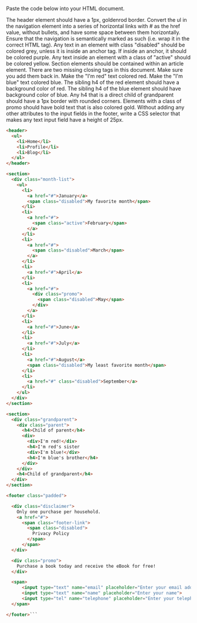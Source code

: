 Paste the code below into your HTML document.

The header element should have a 1px, goldenrod border.
Convert the ul in the navigation element into a series of horizontal links with # as the href value, without bullets, and have some space between them horizontally.
Ensure that the navigation is semantically marked as such (i.e. wrap it in the correct HTML tag).
Any text in an element with class "disabled" should be colored grey, unless it is inside an anchor tag. If inside an anchor, it should be colored purple.
Any text inside an element with a class of "active" should be colored yellow.
Section elements should be contained within an article element.
There are two missing closing tags in this document. Make sure you add them back in.
Make the "I'm red" text colored red.
Make the "I'm blue" text colored blue.
The sibling h4 of the red element should have a background color of red.
The sibling h4 of the blue element should have background color of blue.
Any h4 that is a direct child of grandparent should have a 1px border with rounded corners.
Elements with a class of promo should have bold text that is also colored gold.
Without adding any other attributes to the input fields in the footer, write a CSS selector that makes any text input field have a height of 25px.
```html
<header>
  <ul>
    <li>Home</li>
    <li>Profile</li>
    <li>Blog</li>
  </ul>
</header>

<section>
  <div class="month-list">
    <ul>
      <li>
        <a href="#">January</a>
        <span class="disabled">My favorite month</span>
      </li>
      <li>
        <a href="#">
          <span class="active">February</span>
        </a>
      </li>
      <li>
        <a href="#">
          <span class="disabled">March</span>
        </a>
      </li>
      <li>
        <a href="#">April</a>
      </li>
      <li>
        <a href="#">
          <div class="promo">
            <span class="disabled">May</span>
          </div>
        </a>
      </li>
      <li>
        <a href="#">June</a>
      </li>
      <li>
        <a href="#">July</a>
      </li>
      <li>
        <a href="#">August</a>
        <span class="disabled">My least favorite month</span>
      </li>
      <li>
        <a href="#" class="disabled">September</a>
      </li>
    </ul>
  </div>
</section>

<section>
  <div class="grandparent">
    <div class="parent">
      <h4>Child of parent</h4>
      <div>
        <div>I'm red!</div>
        <h4>I'm red's sister
        <div>I'm blue!</div>
        <h4>I'm blue's brother</h4>
      </div>
    </div>
    <h4>Child of grandparent</h4>
  </div>
</section>

<footer class="padded">

  <div class="disclaimer">
    Only one purchase per household.
    <a href="#">
      <span class="footer-link">
        <span class="disabled">
          Privacy Policy
        </span>
      </span>
  </div>

  <div class="promo">
    Purchase a book today and receive the eBook for free!
  </div>

  <span>
      <input type="text" name="email" placeholder="Enter your email address">
      <input type="text" name="name" placeholder="Enter your name">
      <input type="tel" name="telephone" placeholder="Enter your telephone number">
  </span>

</footer>```